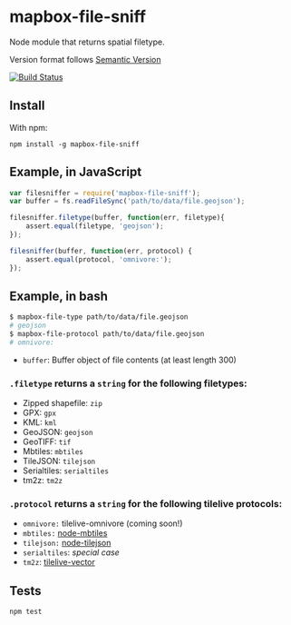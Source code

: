 # mapbox-file-sniff
Node module that returns spatial filetype.

Version format follows [Semantic Version](http://semver.org/)

[![Build Status](https://travis-ci.org/mapbox/mapbox-file-sniff.svg?branch=master)](https://travis-ci.org/mapbox/mapbox-file-sniff)

## Install
With npm:
```
npm install -g mapbox-file-sniff
```

## Example, in JavaScript
```javascript
var filesniffer = require('mapbox-file-sniff');
var buffer = fs.readFileSync('path/to/data/file.geojson');

filesniffer.filetype(buffer, function(err, filetype){
	assert.equal(filetype, 'geojson');
});

filesniffer(buffer, function(err, protocol) {
	assert.equal(protocol, 'omnivore:');
});
```

## Example, in bash
```sh
$ mapbox-file-type path/to/data/file.geojson
# geojson
$ mapbox-file-protocol path/to/data/file.geojson
# omnivore:
```

- `buffer`: Buffer object of file contents (at least length 300)

### `.filetype` returns a `string` for the following filetypes:
- Zipped shapefile: `zip`
- GPX: `gpx`
- KML: `kml`
- GeoJSON: `geojson`
- GeoTIFF: `tif`
- Mbtiles: `mbtiles`
- TileJSON: `tilejson`
- Serialtiles: `serialtiles`
- tm2z: `tm2z`

### `.protocol` returns a `string` for the following tilelive protocols:
- `omnivore:` tilelive-omnivore (coming soon!)
- `mbtiles:` [node-mbtiles](https://github.com/mapbox/node-mbtiles)
- `tilejson:` [node-tilejson](https://github.com/mapbox/node-tilejson)
- `serialtiles`: *special case*
- `tm2z`: [tilelive-vector](https://github.com/mapbox/tilelive-vector)

## Tests
`npm test`
